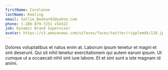 ```yaml
---
firstName: Carolanne
lastName: Keeling
email: Sallie_Beahan92@yahoo.com
phone: 1-286-079-7251 x54322
job: Dynamic Brand Supervisor
avatar: https://s3.amazonaws.com/uifaces/faces/twitter/ripplemdk/128.jpg
---
```

Dolores voluptatibus et natus enim at. Laborum ipsum tenetur et magni et sint deserunt. Qui sit nihil tenetur exercitationem qui autem earum ipsum. Ut cumque ut a occaecati nihil sint iure labore. Et et sint sunt a iste magnam id animi.
